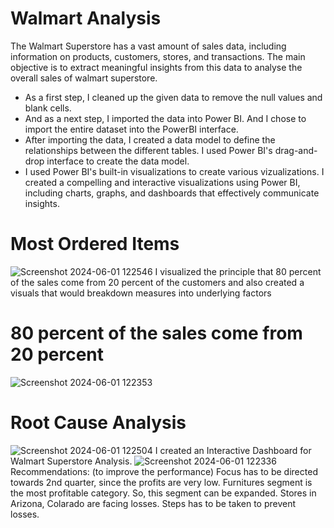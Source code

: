 # Walmart Analysis
The Walmart Superstore has a vast amount of sales data, including information on products, customers, stores, and transactions. The main objective is to extract meaningful insights from this data to analyse the overall sales of walmart superstore.
- As a first step, I cleaned up the given data to remove the null values and blank cells.
- And as a next step, I imported the data into Power BI. And I chose to import the entire dataset into the PowerBI interface.
- After importing the data, I created a data model to define the relationships between the different tables. I used Power BI's drag-and-drop interface to create
the data model.
- I used Power BI's built-in visualizations to create various vizualizations.
I created a compelling and interactive visualizations using Power BI, including charts, graphs, and dashboards that effectively communicate insights.
# Most Ordered Items
![Screenshot 2024-06-01 122546](https://github.com/jyothipragase/Walmart-Analysis/assets/164172544/c5ae3b66-e5da-4f71-ae9f-ff6d47c8e9d6)
I visualized the principle that 80 percent of the sales come from 20 percent of the customers and also created a visuals that would breakdown measures into underlying factors
# 80 percent of the sales come from 20 percent
![Screenshot 2024-06-01 122353](https://github.com/jyothipragase/Walmart-Analysis/assets/164172544/15a65e85-edfe-47a5-8d28-25c248fd4752)
# Root Cause Analysis
![Screenshot 2024-06-01 122504](https://github.com/jyothipragase/Walmart-Analysis/assets/164172544/ec8f7d16-bae1-4675-b2eb-9af7d287fe3f)
I created an Interactive Dashboard for Walmart Superstore Analysis.
![Screenshot 2024-06-01 122336](https://github.com/jyothipragase/Walmart-Analysis/assets/164172544/833b8823-378b-49ac-98b0-8c1573bfc975)
Recommendations: (to improve the performance)
Focus has to be directed towards 2nd quarter, since the profits are very low.
Furnitures  segment is the most profitable category. So, this segment can be expanded.
Stores in Arizona, Colarado are facing losses. Steps has to be taken to prevent losses.
